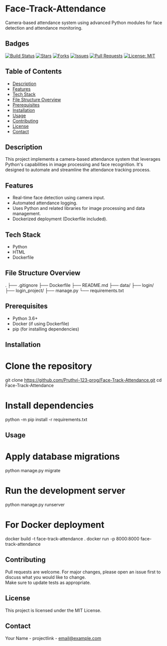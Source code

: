 # Face-Track-Attendance

Camera-based attendance system using advanced Python modules for face detection and attendance monitoring.

## Badges

[![Build Status](https://img.shields.io/github/actions/workflow/status/Pruthvi-123-prog/Face-Track-Attendance/main.yml?branch=main)](https://github.com/Pruthvi-123-prog/Face-Track-Attendance/actions)
[![Stars](https://img.shields.io/github/stars/Pruthvi-123-prog/Face-Track-Attendance?style=social)](https://github.com/Pruthvi-123-prog/Face-Track-Attendance/stargazers)
[![Forks](https://img.shields.io/github/forks/Pruthvi-123-prog/Face-Track-Attendance?style=social)](https://github.com/Pruthvi-123-prog/Face-Track-Attendance/network/members)
[![Issues](https://img.shields.io/github/issues/Pruthvi-123-prog/Face-Track-Attendance)](https://github.com/Pruthvi-123-prog/Face-Track-Attendance/issues)
[![Pull Requests](https://img.shields.io/github/issues-pr/Pruthvi-123-prog/Face-Track-Attendance)](https://github.com/Pruthvi-123-prog/Face-Track-Attendance/pulls)
[![License: MIT](https://img.shields.io/badge/License-MIT-yellow.svg)](https://opensource.org/licenses/MIT)

## Table of Contents

- [Description](#description)
- [Features](#features)
- [Tech Stack](#tech-stack)
- [File Structure Overview](#file-structure-overview)
- [Prerequisites](#prerequisites)
- [Installation](#installation)
- [Usage](#usage)
- [Contributing](#contributing)
- [License](#license)
- [Contact](#contact)

## Description

This project implements a camera-based attendance system that leverages Python's capabilities in image processing and face recognition. It's designed to automate and streamline the attendance tracking process.

## Features

- Real-time face detection using camera input.
- Automated attendance logging.
- Uses Python and related libraries for image processing and data management.
- Dockerized deployment (Dockerfile included).

## Tech Stack

- Python
- HTML
- Dockerfile

## File Structure Overview

.
├── .gitignore
├── Dockerfile
├── README.md
├── data/
├── login/
├── login_project/
├── manage.py
└── requirements.txt

## Prerequisites

- Python 3.6+
- Docker (if using Dockerfile)
- pip (for installing dependencies)

## Installation

# Clone the repository
git clone https://github.com/Pruthvi-123-prog/Face-Track-Attendance.git
cd Face-Track-Attendance

# Install dependencies
python -m pip install -r requirements.txt

## Usage

# Apply database migrations
python manage.py migrate

# Run the development server
python manage.py runserver

# For Docker deployment
docker build -t face-track-attendance .
docker run -p 8000:8000 face-track-attendance

## Contributing

Pull requests are welcome. For major changes, please open an issue first to discuss what you would like to change.  
Make sure to update tests as appropriate.

## License

This project is licensed under the MIT License.

## Contact

Your Name - projectlink - email@example.com
